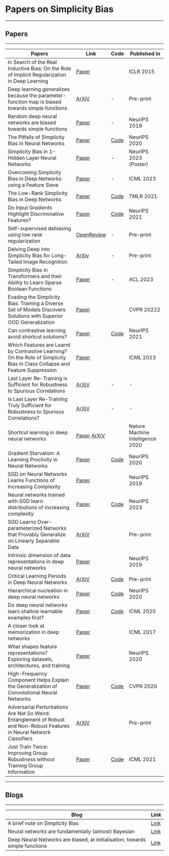 # Papers on Simplicity Bias
---
## Papers
---
| Papers | Link | Code | Published in |
|---|---|---|---|
| In Search of the Real Inductive Bias: On the Role of Implicit Regularization in Deep Learning | [Paper](https://arxiv.org/abs/1412.6614) | | ICLR 2015 |
| Deep learning generalizes because the parameter-function map is biased towards simple functions | [ArXiV](https://arxiv.org/abs/1805.08522) | - | Pre-print |
| Random deep neural networks are biased towards simple functions | [Paper](https://proceedings.neurips.cc/paper/2019/file/feab05aa91085b7a8012516bc3533958-Paper.pdf) | - | NeurIPS 2019 |
| The Pitfalls of Simplicity Bias in Neural Networks | [Paper](https://proceedings.neurips.cc/paper/2020/file/6cfe0e6127fa25df2a0ef2ae1067d915-Paper.pdf) | [Code](https://github.com/harshays/simplicitybiaspitfalls) | NeurIPS 2020 |
| Simplicity Bias in 1-Hidden Layer Neural Networks | [Paper](https://neurips.cc/virtual/2023/poster/71765) | - | NeurIPS 2023 (Poster) |
| Overcoming Simplicity Bias in Deep Networks using a Feature Sieve | [Paper](https://proceedings.mlr.press/v202/tiwari23a/tiwari23a.pdf) | - | ICML 2023 |
| The Low-Rank Simplicity Bias in Deep Networks | [Paper](https://minyoungg.github.io/overparam/resources/overparam-v3.pdf) | [Code](https://github.com/minyoungg/overparam) | TMLR 2021 |
| Do Input Gradients Highlight Discriminative Features? | [Paper](https://proceedings.neurips.cc/paper_files/paper/2021/file/0fe6a94848e5c68a54010b61b3e94b0e-Paper.pdf) | [Code](https://github.com/harshays/inputgradients)| NeurIPS 2021 |
| Self-supervised debiasing using low rank regularization | [OpenReview](https://openreview.net/forum?id=PHpK5B2iGpq) | - | Pre-print |
| Delving Deep into Simplicity Bias for Long-Tailed Image Recognition | [ArXiv](https://arxiv.org/abs/2302.03264) | - | Pre-print |
| Simplicity Bias in Transformers and their Ability to Learn Sparse Boolean Functions | [Paper](https://aclanthology.org/2023.acl-long.317.pdf) | - | ACL 2023 |
| Evading the Simplicity Bias: Training a Diverse Set of Models Discovers Solutions with Superior OOD Generalization | [Paper](https://ehsanabb.github.io/assets/files/Evading_the_Simplicity_Bias_CVPR_2022_paper.pdf) | | CVPR 20222 |
| Can contrastive learning avoid shortcut solutions? | [Paper](https://proceedings.neurips.cc/paper/2021/file/27934a1f19d678a1377c257b9a780e80-Paper.pdf) | [Code](https://github.com/joshr17/IFM) | NeurIPS 2021 |
| Which Features are Learnt by Contrastive Learning? On the Role of Simplicity Bias in Class Collapse and Feature Suppression | [Paper](https://proceedings.mlr.press/v202/xue23d/xue23d.pdf)| | ICML 2023 |
| Last Layer Re-Training is Sufficient for Robustness to Spurious Correlations | [ArXiV](https://arxiv.org/abs/2204.02937) | - | - |
| Is Last Layer Re-Training Truly Sufficient for Robustness to Spurious Correlations? | [ArXiV](https://arxiv.org/abs/2308.00473) | - | - |
| Shortcut learning in deep neural networks | [Paper](https://www.nature.com/articles/s42256-020-00257-z) [ArXiV](https://arxiv.org/abs/2004.07780) | | Nature Machine Intelligence 2020 |
| Gradient Starvation: A Learning Proclivity in Neural Networks | [Paper](https://arxiv.org/pdf/2011.09468.pdf) | [Code](https://github.com/mpezeshki/Gradient_Starvation) | NeurIPS 2020 |
| SGD on Neural Networks Learns Functions of Increasing Complexity | [Paper](https://dl.acm.org/doi/10.5555/3454287.3454601) | | NeurIPS 2019 |
| Neural networks trained with SGD learn distributions of increasing complexity | [Paper](https://proceedings.mlr.press/v202/refinetti23a/refinetti23a.pdf) | [Code](https://github.com/sgoldt/dist_inc_comp.) | NeurIPS 2023 |
| SGD Learns Over-parameterized Networks that Provably Generalize on Linearly Separable Data | [ArXiV](https://arxiv.org/abs/1710.10174) | | Pre-print |
| Intrinsic dimension of data representations in deep neural networks | [Paper](https://proceedings.neurips.cc/paper_files/paper/2019/file/cfcce0621b49c983991ead4c3d4d3b6b-Paper.pdf) | | NeurIPS 2019 |
| Critical Learning Periods in Deep Neural Networks | [ArXiV](https://arxiv.org/abs/1711.08856) | [Code](https://github.com/uw-mad-dash/Accordion) | Pre-print |
| Hierarchical nucleation in deep neural networks | [Paper](https://proceedings.neurips.cc/paper/2020/file/54f3bc04830d762a3b56a789b6ff62df-Paper.pdf) | [Code](https://github.com/diegodoimo/hierarchical_nucleation) | NeurIPS 2020 |
| Do deep neural networks learn shallow learnable examples first? | [Paper](https://openreview.net/forum?id=HkxHv4rn24) | [Code](https://github.com/karttikeya/Shallow_to_Deep/) | ICML 2020 |
| A closer look at memorization in deep networks | [Paper](https://proceedings.mlr.press/v70/arpit17a/arpit17a.pdf) | | ICML 2017 |
| What shapes feature representations? Exploring datasets, architectures, and training | [Paper](https://proceedings.nips.cc/paper/2020/file/71e9c6620d381d60196ebe694840aaaa-Paper.pdf) | | NeurIPS 2020 |
| High-Frequency Component Helps Explain the Generalization of Convolutional Neural Networks | [Paper](https://openaccess.thecvf.com/content_CVPR_2020/papers/Wang_High-Frequency_Component_Helps_Explain_the_Generalization_of_Convolutional_Neural_Networks_CVPR_2020_paper.pdf) | [Code](https://github.com/HaohanWang/HFC) | CVPR 2020 |
| Adversarial Perturbations Are Not So Weird: Entanglement of Robust and Non-Robust Features in Neural Network Classifiers | [ArXiV](https://arxiv.org/pdf/2102.05110.pdf) | | Pre-print |
| Just Train Twice: Improving Group Robustness without Training Group Information | [Paper](http://proceedings.mlr.press/v139/liu21f/liu21f.pdf) | [Code](https://github.com/anniesch/jtt) | ICML 2021 |
---
## Blogs
---
| Blog | Link |
|---|---|
| A brief note on Simplicity Bias | [Link](https://www.lesswrong.com/posts/Gyggp2DJRMRLSnhid/a-brief-note-on-simplicity-bias-1) |
| Neural networks are fundamentally (almost) Bayesian | [Link](https://towardsdatascience.com/neural-networks-are-fundamentally-bayesian-bee9a172fad8) |
| Deep Neural Networks are biased, at initialisation, towards simple functions | [Link](https://towardsdatascience.com/deep-neural-networks-are-biased-at-initialisation-towards-simple-functions-a63487edcb99) |
